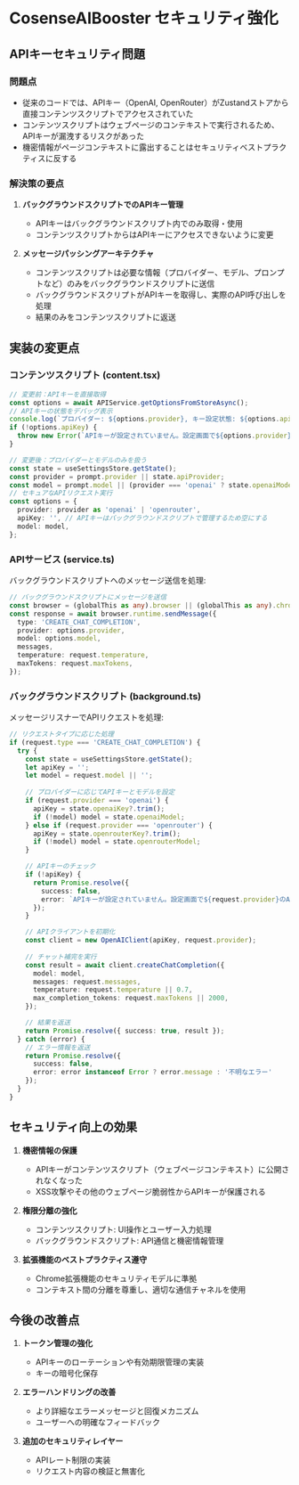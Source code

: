# CosenseAIBooster セキュリティ強化

## APIキーセキュリティ問題

### 問題点
- 従来のコードでは、APIキー（OpenAI, OpenRouter）がZustandストアから直接コンテンツスクリプトでアクセスされていた
- コンテンツスクリプトはウェブページのコンテキストで実行されるため、APIキーが漏洩するリスクがあった
- 機密情報がページコンテキストに露出することはセキュリティベストプラクティスに反する

### 解決策の要点
1. **バックグラウンドスクリプトでのAPIキー管理**
   - APIキーはバックグラウンドスクリプト内でのみ取得・使用
   - コンテンツスクリプトからはAPIキーにアクセスできないように変更

2. **メッセージパッシングアーキテクチャ**
   - コンテンツスクリプトは必要な情報（プロバイダー、モデル、プロンプトなど）のみをバックグラウンドスクリプトに送信
   - バックグラウンドスクリプトがAPIキーを取得し、実際のAPI呼び出しを処理
   - 結果のみをコンテンツスクリプトに返送

## 実装の変更点

### コンテンツスクリプト (content.tsx)
```typescript
// 変更前：APIキーを直接取得
const options = await APIService.getOptionsFromStoreAsync();
// APIキーの状態をデバッグ表示
console.log(`プロバイダー: ${options.provider}, キー設定状態: ${options.apiKey ? '設定済み' : '未設定'}`);
if (!options.apiKey) {
  throw new Error(`APIキーが設定されていません。設定画面で${options.provider}のAPIキーを設定してください。`);
}

// 変更後：プロバイダーとモデルのみを扱う
const state = useSettingsStore.getState();
const provider = prompt.provider || state.apiProvider;
const model = prompt.model || (provider === 'openai' ? state.openaiModel : state.openrouterModel);
// セキュアなAPIリクエスト実行
const options = {
  provider: provider as 'openai' | 'openrouter',
  apiKey: '', // APIキーはバックグラウンドスクリプトで管理するため空にする
  model: model,
};
```

### APIサービス (service.ts)
バックグラウンドスクリプトへのメッセージ送信を処理:

```typescript
// バックグラウンドスクリプトにメッセージを送信
const browser = (globalThis as any).browser || (globalThis as any).chrome;
const response = await browser.runtime.sendMessage({
  type: 'CREATE_CHAT_COMPLETION',
  provider: options.provider,
  model: options.model,
  messages,
  temperature: request.temperature,
  maxTokens: request.maxTokens,
});
```

### バックグラウンドスクリプト (background.ts)
メッセージリスナーでAPIリクエストを処理:

```typescript
// リクエストタイプに応じた処理
if (request.type === 'CREATE_CHAT_COMPLETION') {
  try {
    const state = useSettingsStore.getState();
    let apiKey = '';
    let model = request.model || '';
    
    // プロバイダーに応じてAPIキーとモデルを設定
    if (request.provider === 'openai') {
      apiKey = state.openaiKey?.trim();
      if (!model) model = state.openaiModel;
    } else if (request.provider === 'openrouter') {
      apiKey = state.openrouterKey?.trim();
      if (!model) model = state.openrouterModel;
    }

    // APIキーのチェック
    if (!apiKey) {
      return Promise.resolve({ 
        success: false, 
        error: `APIキーが設定されていません。設定画面で${request.provider}のAPIキーを設定してください。` 
      });
    }

    // APIクライアントを初期化
    const client = new OpenAIClient(apiKey, request.provider);
    
    // チャット補完を実行
    const result = await client.createChatCompletion({
      model: model,
      messages: request.messages,
      temperature: request.temperature || 0.7,
      max_completion_tokens: request.maxTokens || 2000,
    });

    // 結果を返送
    return Promise.resolve({ success: true, result });
  } catch (error) {
    // エラー情報を返送
    return Promise.resolve({ 
      success: false, 
      error: error instanceof Error ? error.message : '不明なエラー' 
    });
  }
}
```

## セキュリティ向上の効果

1. **機密情報の保護**
   - APIキーがコンテンツスクリプト（ウェブページコンテキスト）に公開されなくなった
   - XSS攻撃やその他のウェブページ脆弱性からAPIキーが保護される

2. **権限分離の強化**
   - コンテンツスクリプト: UI操作とユーザー入力処理
   - バックグラウンドスクリプト: API通信と機密情報管理

3. **拡張機能のベストプラクティス遵守**
   - Chrome拡張機能のセキュリティモデルに準拠
   - コンテキスト間の分離を尊重し、適切な通信チャネルを使用

## 今後の改善点

1. **トークン管理の強化**
   - APIキーのローテーションや有効期限管理の実装
   - キーの暗号化保存

2. **エラーハンドリングの改善**
   - より詳細なエラーメッセージと回復メカニズム
   - ユーザーへの明確なフィードバック

3. **追加のセキュリティレイヤー**
   - APIレート制限の実装
   - リクエスト内容の検証と無害化
